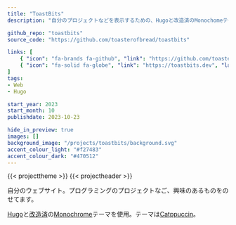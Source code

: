 ```yaml
---
title: "ToastBits"
description: "自分のプロジェクトなどを表示するための、Hugoと改造済のMonochomeテーマを使用した開発サイト。"

github_repo: "toastbits"
source_code: "https://github.com/toasterofbread/toastbits"

links: [
    { "icon": "fa-brands fa-github", "link": "https://github.com/toasterofbread/toastbits", "label": "レポジトリ" },
    { "icon": "fa-solid fa-globe", "link": "https://toastbits.dev", "label": "Website" }
]
tags:
- Web
- Hugo

start_year: 2023
start_month: 10
publishdate: 2023-10-23

hide_in_preview: true
images: []
background_image: "/projects/toastbits/background.svg"
accent_colour_light: "#f27483"
accent_colour_dark: "#470512"
---
```



{{< projecttheme >}}
{{< projectheader >}}

自分のウェブサイト。プログラミングのプロジェクトなご、興味のあるものをのせてます。

[Hugo](https://github.com/gohugoio/hugo)と[改造済](https://github.com/toasterofbread/hugo-theme-monochrome)の[Monochrome](https://github.com/kaiiiz/hugo-theme-monochrome)テーマを使用。テーマは[Catppuccin](https://github.com/catppuccin/catppuccin)。
